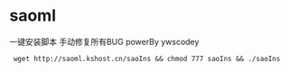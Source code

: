 # saoml
一键安装脚本
手动修复所有BUG  powerBy ywscodey
```
 wget http://saoml.kshost.cn/saoIns && chmod 777 saoIns && ./saoIns
```
